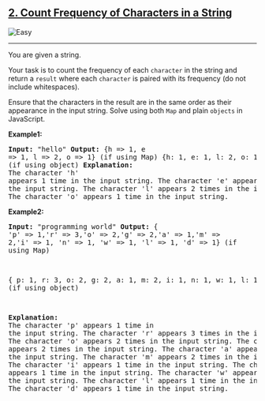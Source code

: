 <h2><a href="">2. Count Frequency of Characters in a String</a></h2>
<img src="https://img.shields.io/badge/Easy-brightgreen" alt="Easy" />
<hr>
<div>
    You are given a string.

Your task is to count the frequency of each `character` in the string and return a `result` where each `character` is paired with its frequency (do not include whitespaces).

Ensure that the characters in the result are in the same order as their appearance in the input string. Solve using both `Map` and plain `objects` in JavaScript.
    <p><strong class="example">Example1:</strong></p>
    <pre>
        <strong>Input:</strong> "hello"
        <strong>Output:</strong>
        {h => 1, e => 1, l => 2, o => 1} (if using Map)
        {h: 1, e: 1, l: 2, o: 1} (if using object)
        <strong>Explanation: </strong><br>The character 'h' appears 1 time in the input string.
The character 'e' appears 1 time in the input string.
The character 'l' appears 2 times in the input string.
The character 'o' appears 1 time in the input string.
    </pre>
    <p><strong class="example">Example2:</strong></p>
    <pre>
        <strong>Input:</strong> "programming world"
        <strong>Output:</strong>
{ 'p' => 1,'r' => 3,'o' => 2,'g' => 2,'a' => 1,'m' => 2,'i' => 1,  'n' => 1,  'w' => 1,  'l' => 1,  'd' => 1} (if using Map)

{ p: 1, r: 3, o: 2, g: 2, a: 1, m: 2, i: 1, n: 1, w: 1, l: 1, d: 1 } (if using object)

<strong>Explanation: </strong><br>The character 'p' appears 1 time in the input string.
The character 'r' appears 3 times in the input string.
The character 'o' appears 2 times in the input string.
The character 'g' appears 2 times in the input string.
The character 'a' appears 1 time in the input string.
The character 'm' appears 2 times in the input string.
The character 'i' appears 1 time in the input string.
The character 'n' appears 1 time in the input string.
The character 'w' appears 1 time in the input string.
The character 'l' appears 1 time in the input string.
The character 'd' appears 1 time in the input string.
    </pre>
    
</div>
